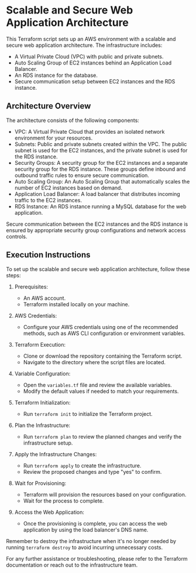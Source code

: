# Scalable and Secure Web Application Architecture

This Terraform script sets up an AWS environment with a scalable and secure web application architecture. The infrastructure includes:

- A Virtual Private Cloud (VPC) with public and private subnets.
- Auto Scaling Group of EC2 instances behind an Application Load Balancer.
- An RDS instance for the database.
- Secure communication setup between EC2 instances and the RDS instance.

## Architecture Overview

The architecture consists of the following components:

- VPC: A Virtual Private Cloud that provides an isolated network environment for your resources.
- Subnets: Public and private subnets created within the VPC. The public subnet is used for the EC2 instances, and the private subnet is used for the RDS instance.
- Security Groups: A security group for the EC2 instances and a separate security group for the RDS instance. These groups define inbound and outbound traffic rules to ensure secure communication.
- Auto Scaling Group: An Auto Scaling Group that automatically scales the number of EC2 instances based on demand.
- Application Load Balancer: A load balancer that distributes incoming traffic to the EC2 instances.
- RDS Instance: An RDS instance running a MySQL database for the web application.

Secure communication between the EC2 instances and the RDS instance is ensured by appropriate security group configurations and network access controls.

## Execution Instructions

To set up the scalable and secure web application architecture, follow these steps:

1. Prerequisites:
   - An AWS account.
   - Terraform installed locally on your machine.

2. AWS Credentials:
   - Configure your AWS credentials using one of the recommended methods, such as AWS CLI configuration or environment variables.

3. Terraform Execution:
   - Clone or download the repository containing the Terraform script.
   - Navigate to the directory where the script files are located.

4. Variable Configuration:
   - Open the `variables.tf` file and review the available variables.
   - Modify the default values if needed to match your requirements.

5. Terraform Initialization:
   - Run `terraform init` to initialize the Terraform project.

6. Plan the Infrastructure:
   - Run `terraform plan` to review the planned changes and verify the infrastructure setup.

7. Apply the Infrastructure Changes:
   - Run `terraform apply` to create the infrastructure.
   - Review the proposed changes and type "yes" to confirm.

8. Wait for Provisioning:
   - Terraform will provision the resources based on your configuration.
   - Wait for the process to complete.

9. Access the Web Application:
   - Once the provisioning is complete, you can access the web application by using the load balancer's DNS name.

Remember to destroy the infrastructure when it's no longer needed by running `terraform destroy` to avoid incurring unnecessary costs.

For any further assistance or troubleshooting, please refer to the Terraform documentation or reach out to the infrastructure team.

